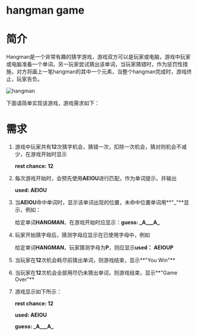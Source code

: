 hangman game
============
# 简介

Hangman是一个非常有趣的猜字游戏，游戏双方可以是玩家或电脑，游戏中玩家或电脑准备一个单词，另一玩家尝试猜出该单词，当玩家猜错时，作为惩罚性措施，对方将画上一笔hangman的其中一个元素，当整个hangman完成时，游戏终止，玩家告负。

![hangman](https://upload.wikimedia.org/wikipedia/commons/thumb/6/6e/Hangman.svg/108px-Hangman.svg.png)

下面请简单实现该游戏，游戏需求如下：

# 需求
1. 游戏中玩家共有**12**次猜字机会，猜错一次，扣除一次机会，猜对则机会不减少，在游戏开始时显示
   
   **rest chance: 12**

2. 每次游戏开始时，会预先使用**AEIOU**进行匹配，作为单词提示，并输出

   **used: AEIOU**
   
3. 当**AEIOU**命中单词时，显示该单词出现的位置，未命中位置单词用**"_"**显示，例如：
  
   给定单词**HANGMAN**，在游戏开始时应显示：**guess: \_A\_\_\_A\_**

4. 玩家开始猜字母后，猜测字母应显示在已使用字母中，例如
   
   给定单词**HANGMAN**，玩家猜测字母为**P**，则应显示**used： AEIOUP**

5. 当玩家在**12**次机会耗尽前猜出单词，则游戏结束，显示**"You Win"**
6. 当玩家在**12**次机会全部用尽仍未猜出单词，则游戏结束，显示**"Game Over"**
7. 游戏显示如下所示：
   
   **rest chance: 12**
   
   **used: AEIOU**
   
   **guess: \_A\_\_\_A\_**
